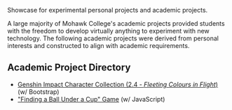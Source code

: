 Showcase for experimental personal projects and academic projects.

A large majority of Mohawk College's academic projects provided students with the freedom to develop virtually anything to experiment with new technology. The following academic projects were derived from personal interests and constructed to align with academic requirements.

## Academic Project Directory
- <a href="https://kkanyu.github.io/showcase/bs_genshin/index.html">Genshin Impact Character Collection (2.4 - _Fleeting Colours in Flight_)</a> (w/ Bootstrap) 
- <a href="https://kkanyu.github.io/showcase/js_ballSearch/index.html">"Finding a Ball Under a Cup" Game</a> (w/ JavaScript)

